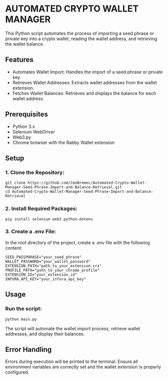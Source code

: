 # AUTOMATED CRYPTO WALLET MANAGER
This Python script automates the process of importing a seed phrase or private key into a crypto wallet, reading the wallet address, and retrieving the wallet balance.

## Features
- Automates Wallet Import: Handles the import of a seed phrase or private key.
- Retrieves Wallet Addresses: Extracts wallet addresses from the wallet extension.
- Fetches Wallet Balances: Retrieves and displays the balance for each wallet address.

## Prerequisites
- Python 3.x
- Selenium WebDriver
- Web3.py
- Chrome browser with the Rabby Wallet extension

## Setup
### 1. Clone the Repository:
    git clone https://github.com/JanBremec/Automated-Crypto-Wallet-Manager-Seed-Phrase-Import-and-Balance-Retrieval.git
    cd Automated-Crypto-Wallet-Manager-Seed-Phrase-Import-and-Balance-Retrieval

### 2. Install Required Packages:
    pip install selenium web3 python-dotenv

### 3. Create a .env File:
In the root directory of the project, create a .env file with the following content:
      
    SEED_PASSPHRASE="your_seed_phrase"
    WALLET_PASSWORD="your_wallet_password"
    EXTENSION_PATH="path_to_your_extension.crx"
    PROFILE_PATH="path_to_your_chrome_profile"
    EXTENSION_ID="your_extension_id"
    INFURA_API_KEY="your_infura_api_key"
    
## Usage
  ### Run the script:
    python main.py
   
   The script will automate the wallet import process, retrieve wallet addresses, and display their balances. <br />

## Error Handling
   Errors during execution will be printed to the terminal. Ensure all environment variables are correctly set and the wallet extension is properly     configured.
